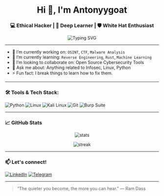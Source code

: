 <h1 align="center">Hi 👋, I'm Antonyygoat</h1>
<h3 align="center">💻 Ethical Hacker | 🧠 Deep Learner | 🛡️ White Hat Enthusiast</h3>

<p align="center">
  <img src="https://readme-typing-svg.herokuapp.com?font=Fira+Code&duration=3000&pause=1000&color=00FFD9&center=true&vCenter=true&width=435&lines=Welcome+to+my+lab+%F0%9F%94%8D;Exploring+Cyber+Realities+%F0%9F%94%A5;Hacking+with+Honor+%E2%9C%94%EF%B8%8F" alt="Typing SVG" />
</p>

---

- 🔭 I’m currently working on: `OSINT`, `CTF`, `Malware Analysis`
- 🌱 I’m currently learning: `Reverse Engineering`, `Rust`, `Machine Learning`
- 👯 I’m looking to collaborate on: Open Source Cybersecurity Tools
- 💬 Ask me about: Anything related to Infosec, Linux, Python
- ⚡ Fun fact: I break things to learn how to fix them.

---

### 🛠️ Tools & Tech Stack:
![Python](https://img.shields.io/badge/Python-3776AB?style=flat&logo=python&logoColor=white)
![Linux](https://img.shields.io/badge/Linux-FCC624?style=flat&logo=linux&logoColor=black)
![Kali Linux](https://img.shields.io/badge/Kali-557C94?style=flat&logo=kalilinux&logoColor=white)
![Git](https://img.shields.io/badge/Git-F05032?style=flat&logo=git&logoColor=white)
![Burp Suite](https://img.shields.io/badge/Burp-Orange?style=flat&logo=burpsuite&logoColor=white)

---

### 📈 GitHub Stats

<p align="center">
  <img src="https://github-readme-stats.vercel.app/api?username=HananKhoeruman&show_icons=true&theme=radical" alt="stats" />
</p>

<p align="center">
  <img src="https://github-readme-streak-stats.herokuapp.com/?user=HananKhoeruman&theme=dark" alt="streak" />
</p>

---

### 📫 Let's connect!
[![LinkedIn](https://img.shields.io/badge/LinkedIn-blue?style=flat&logo=linkedin&logoColor=white)](https://linkedin.com/in/hanankhoeruman)
[![Telegram](https://img.shields.io/badge/Telegram-2CA5E0?style=flat&logo=telegram&logoColor=white)](https://t.me/hananzploit)

---

> “The quieter you become, the more you can hear.” — Ram Dass